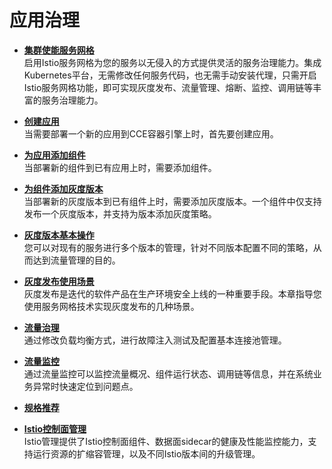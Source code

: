 # 应用治理<a name="cce_01_0035"></a>

-   **[集群使能服务网格](集群使能服务网格.md)**  
启用Istio服务网格为您的服务以无侵入的方式提供灵活的服务治理能力。集成Kubernetes平台，无需修改任何服务代码，也无需手动安装代理，只需开启Istio服务网格功能，即可实现灰度发布、流量管理、熔断、监控、调用链等丰富的服务治理能力。
-   **[创建应用](创建应用.md)**  
当需要部署一个新的应用到CCE容器引擎上时，首先要创建应用。
-   **[为应用添加组件](为应用添加组件.md)**  
当部署新的组件到已有应用上时，需要添加组件。
-   **[为组件添加灰度版本](为组件添加灰度版本.md)**  
当部署新的灰度版本到已有组件上时，需要添加灰度版本。一个组件中仅支持发布一个灰度版本，并支持为版本添加灰度策略。
-   **[灰度版本基本操作](灰度版本基本操作.md)**  
您可以对现有的服务进行多个版本的管理，针对不同版本配置不同的策略，从而达到流量管理的目的。
-   **[灰度发布使用场景](灰度发布使用场景.md)**  
灰度发布是迭代的软件产品在生产环境安全上线的一种重要手段。本章指导您使用服务网格技术实现灰度发布的几种场景。
-   **[流量治理](流量治理.md)**  
通过修改负载均衡方式，进行故障注入测试及配置基本连接池管理。
-   **[流量监控](流量监控.md)**  
通过流量监控可以监控流量概况、组件运行状态、调用链等信息，并在系统业务异常时快速定位到问题点。
-   **[规格推荐](规格推荐.md)**  

-   **[Istio控制面管理](Istio控制面管理.md)**  
Istio管理提供了Istio控制面组件、数据面sidecar的健康及性能监控能力，支持运行资源的扩缩容管理，以及不同Istio版本间的升级管理。

